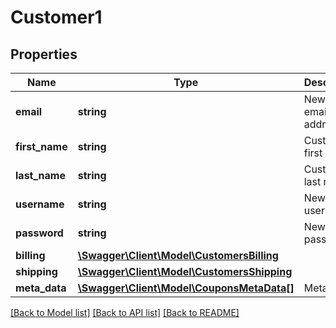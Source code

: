 # Customer1

## Properties
Name | Type | Description | Notes
------------ | ------------- | ------------- | -------------
**email** | **string** | New user email address. | [optional] 
**first_name** | **string** | Customer first name. | [optional] 
**last_name** | **string** | Customer last name. | [optional] 
**username** | **string** | New user username. | [optional] 
**password** | **string** | New user password. | [optional] 
**billing** | [**\Swagger\Client\Model\CustomersBilling**](CustomersBilling.md) |  | [optional] 
**shipping** | [**\Swagger\Client\Model\CustomersShipping**](CustomersShipping.md) |  | [optional] 
**meta_data** | [**\Swagger\Client\Model\CouponsMetaData[]**](CouponsMetaData.md) | Meta data. | [optional] 

[[Back to Model list]](../../README.md#documentation-for-models) [[Back to API list]](../../README.md#documentation-for-api-endpoints) [[Back to README]](../../README.md)

